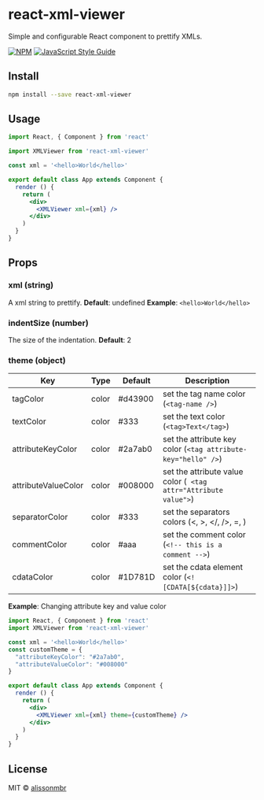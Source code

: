 # react-xml-viewer
Simple and configurable React component to prettify XMLs.
> 

[![NPM](https://img.shields.io/npm/v/react-xml-viewer.svg)](https://www.npmjs.com/package/react-xml-viewer) [![JavaScript Style Guide](https://img.shields.io/badge/code_style-standard-brightgreen.svg)](https://standardjs.com)

## Install

```bash
npm install --save react-xml-viewer
```

## Usage

```jsx
import React, { Component } from 'react'

import XMLViewer from 'react-xml-viewer'

const xml = '<hello>World</hello>'

export default class App extends Component {
  render () {
    return (
      <div>
        <XMLViewer xml={xml} />
      </div>
    )
  }
}
```

## Props
### xml (string)
A xml string to prettify. 
**Default**: undefined
**Example**: `<hello>World</hello>`

### indentSize (number)
The size of the indentation.
**Default**: 2

### theme (object)

| Key | Type | Default | Description |
| --- | ---- | ------- | ----------- |
| tagColor | color | #d43900 | set the tag name color (`<tag-name />`) |
| textColor | color | #333 | set the text color (`<tag>Text</tag>`)|
| attributeKeyColor | color | #2a7ab0 | set the attribute key color (`<tag attribute-key="hello" />`) |
| attributeValueColor | color | #008000 | set the attribute value color (` <tag attr="Attribute value">`) |
| separatorColor | color | #333 | set the separators colors (<, >, </, />, =, <?, ?>)
| commentColor | color | #aaa | set the comment color (`<!-- this is a comment -->`)
| cdataColor | color | #1D781D | set the cdata element color (`<![CDATA[${cdata}]]>`) |
**Example**:
Changing attribute key and value color 
``` jsx
import React, { Component } from 'react'
import XMLViewer from 'react-xml-viewer'

const xml = '<hello>World</hello>'
const customTheme = {
  "attributeKeyColor": "#2a7ab0",
  "attributeValueColor": "#008000"
}

export default class App extends Component {
  render () {
    return (
      <div>
        <XMLViewer xml={xml} theme={customTheme} />
      </div>
    )
  }
}
```
## License

MIT © [alissonmbr](https://github.com/alissonmbr)
